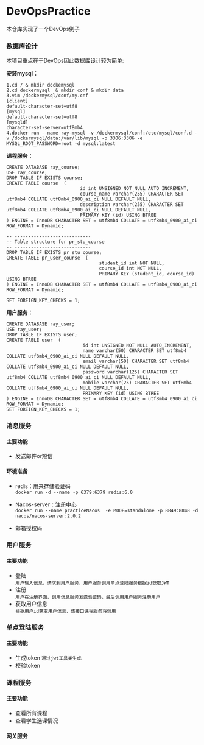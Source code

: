 # DevOpsPractice
本仓库实现了一个DevOps例子
### 数据库设计
本项目重点在于DevOps因此数据库设计较为简单:  

**安装mysql：**
```shell
1.cd / & mkdir dockemysql
2.cd dockermysql  & mkdir conf & mkdir data
3.vim /dockermysql/conf/my.cnf
[client]
default-character-set=utf8
[mysql]
default-character-set=utf8
[mysqld]
character-set-server=utf8mb4
4.docker run --name ray-mysql -v /dockermysql/conf:/etc/mysql/conf.d -v /dockermysql/data:/var/lib/mysql -p 3306:3306 -e MYSQL_ROOT_PASSWORD=root -d mysql:latest
```

**课程服务：**
```mysql
CREATE DATABASE ray_course;
USE ray_course;
DROP TABLE IF EXISTS course;
CREATE TABLE course  (
                           id int UNSIGNED NOT NULL AUTO_INCREMENT,
                           course_name varchar(255) CHARACTER SET utf8mb4 COLLATE utf8mb4_0900_ai_ci NULL DEFAULT NULL,
                           description varchar(255) CHARACTER SET utf8mb4 COLLATE utf8mb4_0900_ai_ci NULL DEFAULT NULL,
                           PRIMARY KEY (id) USING BTREE
) ENGINE = InnoDB CHARACTER SET = utf8mb4 COLLATE = utf8mb4_0900_ai_ci ROW_FORMAT = Dynamic;

-- ----------------------------
-- Table structure for pr_stu_course
-- ----------------------------
DROP TABLE IF EXISTS pr_stu_course;
CREATE TABLE pr_user_course  (
                                  student_id int NOT NULL,
                                  course_id int NOT NULL,
                                  PRIMARY KEY (student_id, course_id) USING BTREE
) ENGINE = InnoDB CHARACTER SET = utf8mb4 COLLATE = utf8mb4_0900_ai_ci ROW_FORMAT = Dynamic;

SET FOREIGN_KEY_CHECKS = 1;
```
**用户服务：**
```mysql
CREATE DATABASE ray_user;
USE ray_user;
DROP TABLE IF EXISTS user;
CREATE TABLE user  (
                            id int UNSIGNED NOT NULL AUTO_INCREMENT,
                            name varchar(50) CHARACTER SET utf8mb4 COLLATE utf8mb4_0900_ai_ci NULL DEFAULT NULL,
                            email varchar(50) CHARACTER SET utf8mb4 COLLATE utf8mb4_0900_ai_ci NULL DEFAULT NULL,
                            password varchar(125) CHARACTER SET utf8mb4 COLLATE utf8mb4_0900_ai_ci NULL DEFAULT NULL,
                            mobile varchar(25) CHARACTER SET utf8mb4 COLLATE utf8mb4_0900_ai_ci NULL DEFAULT NULL,
                            PRIMARY KEY (id) USING BTREE
) ENGINE = InnoDB CHARACTER SET = utf8mb4 COLLATE = utf8mb4_0900_ai_ci ROW_FORMAT = Dynamic;
SET FOREIGN_KEY_CHECKS = 1;
```

### 消息服务

#### 主要功能 

- 发送邮件or短信

#### 环境准备

- redis：用来存储验证码  
  ``docker run -d --name -p 6379:6379 redis:6.0``
- Nacos-server：注册中心  
  ``docker run --name practiceNacos  -e MODE=standalone -p 8849:8848 -d nacos/nacos-server:2.0.2``
  
- 邮箱授权码

### 用户服务

#### 主要功能

- 登陆  
  ``用户输入信息，请求到用户服务，用户服务调用单点登陆服务根据id获取JWT``
- 注册  
  ``用户在注册界面，调用信息服务发送验证码，最后调用用户服务注册用户``
- 获取用户信息  
  ``根据用户id获取用户信息，该接口课程服务将调用``

### 单点登陆服务

#### 主要功能

- 生成token
  ``通过jwt工具类生成``
- 校验token

### 课程服务

#### 主要功能

- 查看所有课程
- 查看学生选课情况

#### 网关服务
